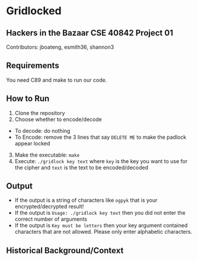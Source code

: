 # Gridlocked
## Hackers in the Bazaar CSE 40842 Project 01 
Contributors: jboateng, esmith36, shannon3

## Requirements 
You need C89 and make to run our code. 

## How to Run
1. Clone the repository
2. Choose whether to encode/decode 
- To decode: do nothing 
- To Encode: remove the 3 lines that say `DELETE ME` to make the padlock appear locked 
3. Make the executable: `make` 
4. Execute: `./gridlock key text` where `key` is the key you want to use for the cipher and `text` is the text to be encoded/decoded

## Output 
- If the output is a string of characters like `ogpyk` that is your encrypted/decrypted result! 
- If the output is `Usage: ./gridlock key text` then you did not enter the correct number of arguments 
- If the output is `Key must be letters` then your key argument contained characters that are not allowed. Please only enter alphabetic characters. 

## Historical Background/Context 



